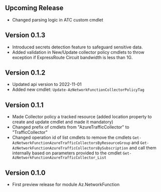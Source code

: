 <!--
    Please leave this section at the top of the change log.

    Changes for the upcoming release should go under the section titled "Upcoming Release", and should adhere to the following format:

    ## Upcoming Release
    * Overview of change #1
        - Additional information about change #1
    * Overview of change #2
        - Additional information about change #2
        - Additional information about change #2
    * Overview of change #3
    * Overview of change #4
        - Additional information about change #4

    ## YYYY.MM.DD - Version X.Y.Z (Previous Release)
    * Overview of change #1
        - Additional information about change #1
-->
## Upcoming Release
* Changed parsing logic in ATC custom cmdlet

## Version 0.1.3
* Introduced secrets detection feature to safeguard sensitive data.
* Added validation in New/Update collector policy cmdlets to throw exception if ExpressRoute Circuit bandwidth is less than 1G.
## Version 0.1.2
* Updated api version to 2022-11-01
* Added new cmdlet: `Update-AzNetworkFunctionCollectorPolicyTag`

## Version 0.1.1
* Made Collector policy a tracked resource (added location property to create and update cmdlet and made it mandatory)
* Changed prefix of cmdlets from "AzureTrafficCollector" to "TrafficCollector"
* Changed operation id of list cmdlets to remove the cmdlets `Get-AzNetworkFunctionAzureTrafficCollectorsByResourceGroup` and `Get-AzNetworkFunctionAzureTrafficCollectorsBySubscription` and call them internally based on parameters provided to the cmdlet `Get-AzNetworkFunctionAzureTrafficCollector_List`

## Version 0.1.0
* First preview release for module Az.NetworkFunction

